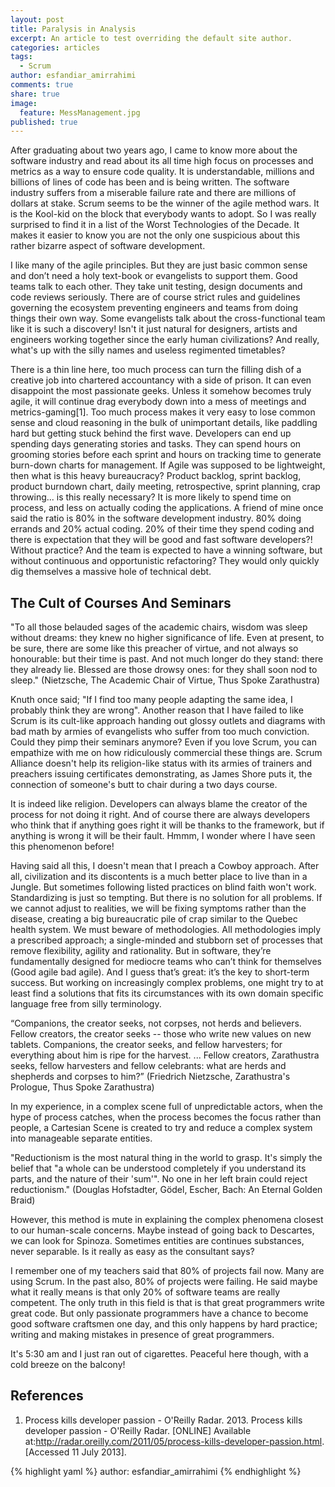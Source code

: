 ```yaml
---
layout: post
title: Paralysis in Analysis
excerpt: An article to test overriding the default site author.
categories: articles
tags: 
  - Scrum
author: esfandiar_amirrahimi
comments: true
share: true
image: 
  feature: MessManagement.jpg
published: true
---
```



After graduating about two years ago, I came to know more about the software industry and read about its all time high focus on processes and metrics as a way to ensure code quality. It is understandable, millions and billions of lines of code has been and is being written. The software industry suffers from a miserable failure rate and there are millions of dollars at stake. Scrum seems to be the winner of the agile method wars. It is the Kool-kid on the block that everybody wants to adopt. So I was really surprised to find it in a list of the Worst Technologies of the Decade. It makes it easier to know you are not the only one suspicious about this rather bizarre aspect of software development.

I like many of the agile principles. But they are just basic common sense and don’t need a holy text-book or evangelists to support them. Good teams talk to each other. They take unit testing, design documents and code reviews seriously. There are of course strict rules and guidelines governing the ecosystem preventing engineers and teams from doing things their own way. Some evangelists talk about the cross-functional team like it is such a discovery! Isn't it just natural for designers, artists and engineers working together since the early human civilizations? And really, what's up with the silly names and useless regimented timetables?

There is a thin line here, too much process can turn the filling dish of a creative job into chartered accountancy with a side of prison. It can even disappoint the most passionate geeks. Unless it somehow becomes truly agile, it will continue drag everybody down into a mess of meetings and metrics-gaming[1]. Too much process makes it very easy to lose common sense and cloud reasoning in the bulk of unimportant details, like paddling hard but getting stuck behind the first wave. Developers can end up spending days generating stories and tasks. They can spend hours on grooming stories before each sprint and hours on tracking time to generate burn-down charts for management. If Agile was supposed to be lightweight, then what is this heavy bureaucracy? Product backlog, sprint backlog, product burndown chart, daily meeting, retrospective, sprint planning, crap throwing... is this really necessary? It is more likely to spend time on process, and less on actually coding the applications. A friend of mine once said the ratio is 80% in the software development industry. 80% doing errands and 20% actual coding. 20% of their time they spend coding and there is expectation that they will be good and fast software developers?! Without practice? And the team is expected to have a winning software, but without continuous and opportunistic refactoring? They would only quickly dig themselves a massive hole of technical debt.

## The Cult of Courses And Seminars

"To all those belauded sages of the academic chairs, wisdom was sleep without dreams: they knew no higher significance of life. Even at present, to be sure, there are some like this preacher of virtue, and not always so honourable: but their time is past. And not much longer do they stand: there they already lie. Blessed are those drowsy ones: for they shall soon nod to sleep." (Nietzsche, The Academic Chair of Virtue, Thus Spoke Zarathustra)

Knuth once said; "If I find too many people adapting the same idea, I probably think they are wrong". Another reason that I have failed to like Scrum is its cult-like approach handing out glossy outlets and diagrams with bad math by armies of evangelists who suffer from too much conviction. Could they pimp their seminars anymore? Even if you love Scrum, you can empathize with me on how ridiculously commercial these things are. Scrum Alliance doesn't help its religion-like status with its armies of trainers and preachers issuing certificates demonstrating, as James Shore puts it, the connection of someone's butt to chair during a two days course.

It is indeed like religion. Developers can always blame the creator of the process for not doing it right. And of course there are always developers who think that if anything goes right it will be thanks to the framework, but if anything is wrong it will be their fault. Hmmm, I wonder where I have seen this phenomenon before!

Having said all this, I doesn't mean that I preach a Cowboy approach. After all, civilization and its discontents is a much better place to live than in a Jungle. But sometimes following listed practices on blind faith won't work. Standardizing is just so tempting. But there is no solution for all problems. If we cannot adjust to realities, we will be fixing symptoms rather than the disease, creating a big bureaucratic pile of crap similar to the Quebec health system. We must beware of methodologies. All methodologies imply a prescribed approach; a single-minded and stubborn set of processes that remove flexibility, agility and rationality. But in software, they’re fundamentally designed for mediocre teams who can’t think for themselves (Good agile bad agile). And I guess that’s great: it’s the key to short-term success. But working on increasingly complex problems, one might try to at least find a solutions that fits its circumstances with its own domain specific language free from silly terminology.

“Companions, the creator seeks, not corpses, not herds and believers. Fellow creators, the creator seeks -- those who write new values on new tablets. Companions, the creator seeks, and fellow harvesters; for everything about him is ripe for the harvest. ... Fellow creators, Zarathustra seeks, fellow harvesters and fellow celebrants: what are herds and shepherds and corpses to him?” (Friedrich Nietzsche, Zarathustra's Prologue, Thus Spoke Zarathustra) 

In my experience, in a complex scene full of unpredictable actors, when the hype of process catches, when the process becomes the focus rather than people, a Cartesian Scene is created to try and reduce a complex system into manageable separate entities.

"Reductionism is the most natural thing in the world to grasp. It's simply the belief that "a whole can be understood completely if you understand its parts, and the nature of their 'sum'". No one in her left brain could reject reductionism." (Douglas Hofstadter, Gödel, Escher, Bach: An Eternal Golden Braid)

However, this method is mute in explaining the complex phenomena closest to our human-scale concerns. Maybe instead of going back to Descartes, we can look for Spinoza. Sometimes entities are continues substances, never separable. Is it really as easy as the consultant says?

I remember one of my teachers said that 80% of projects fail now. Many are using Scrum. In the past also, 80% of projects were failing. He said maybe what it really means is that only 20% of software teams are really competent. The only truth in this field is that is that great programmers write great code. But only passionate programmers have a chance to become good software craftsmen one day, and this only happens by hard practice; writing and making mistakes in presence of great programmers.

It's 5:30 am and I just ran out of cigarettes. Peaceful here though, with a cold breeze on the balcony!

## References

1. Process kills developer passion - O'Reilly Radar. 2013. Process kills developer passion - O'Reilly Radar. [ONLINE] Available at:http://radar.oreilly.com/2011/05/process-kills-developer-passion.html. [Accessed 11 July 2013].



{% highlight yaml %}
author: esfandiar_amirrahimi
{% endhighlight %}